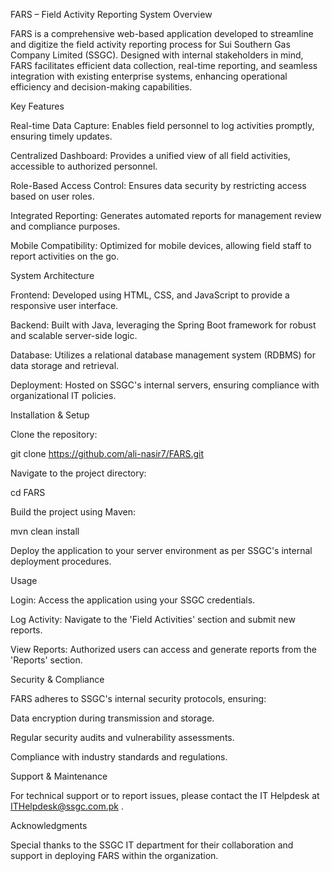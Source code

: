 FARS – Field Activity Reporting System
Overview

FARS is a comprehensive web-based application developed to streamline and digitize the field activity reporting process for Sui Southern Gas Company Limited (SSGC). Designed with internal stakeholders in mind, FARS facilitates efficient data collection, real-time reporting, and seamless integration with existing enterprise systems, enhancing operational efficiency and decision-making capabilities.

Key Features

Real-time Data Capture: Enables field personnel to log activities promptly, ensuring timely updates.

Centralized Dashboard: Provides a unified view of all field activities, accessible to authorized personnel.

Role-Based Access Control: Ensures data security by restricting access based on user roles.

Integrated Reporting: Generates automated reports for management review and compliance purposes.

Mobile Compatibility: Optimized for mobile devices, allowing field staff to report activities on the go.

System Architecture

Frontend: Developed using HTML, CSS, and JavaScript to provide a responsive user interface.

Backend: Built with Java, leveraging the Spring Boot framework for robust and scalable server-side logic.

Database: Utilizes a relational database management system (RDBMS) for data storage and retrieval.

Deployment: Hosted on SSGC's internal servers, ensuring compliance with organizational IT policies.

Installation & Setup

Clone the repository:

git clone https://github.com/ali-nasir7/FARS.git


Navigate to the project directory:

cd FARS


Build the project using Maven:

mvn clean install


Deploy the application to your server environment as per SSGC's internal deployment procedures.

Usage

Login: Access the application using your SSGC credentials.

Log Activity: Navigate to the 'Field Activities' section and submit new reports.

View Reports: Authorized users can access and generate reports from the 'Reports' section.

Security & Compliance

FARS adheres to SSGC's internal security protocols, ensuring:

Data encryption during transmission and storage.

Regular security audits and vulnerability assessments.

Compliance with industry standards and regulations.

Support & Maintenance

For technical support or to report issues, please contact the IT Helpdesk at ITHelpdesk@ssgc.com.pk
.

Acknowledgments

Special thanks to the SSGC IT department for their collaboration and support in deploying FARS within the organization.
